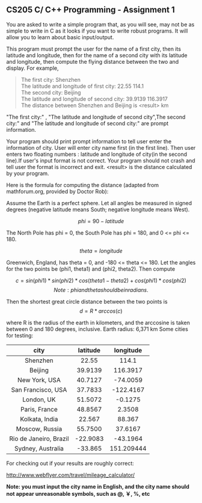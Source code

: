 <!--
 * @Github: https://github.com/Certseeds/CS205_C_CPP
 * @Organization: SUSTech
 * @Author: nanoseeds
 * @Date: 2020-06-07 10:00:06
 * @LastEditors: nanoseeds
 * @LastEditTime: 2020-06-07 10:05:49
 * @License: CC-BY-NC-SA_V4_0 or any later version 
 -->
## CS205 C/ C++ Programming - Assignment 1
You are asked to write a simple program that, as you will see, may not be as simple to write in C as it looks if you want to write robust programs. It will allow you to learn about basic input/output. 

This program must prompt the user for the name of a first city, then its latitude and longitude, then for the name of a second city with its latitude and longitude, then compute the flying distance between the two and display. For example, 
  > The first city: Shenzhen  
  > The latitude and longitude of first city: 22.55 114.1  
  > The second city: Beijing  
  > The latitude and longitude of second city: 39.9139 116.3917  
  > The distance between Shenzhen and Beijing is \<result\> km  

"The first city:" , "The latitude and longitude of second city",The second city:" and "The latitude and longitude of second city:" are prompt information. 

Your program should print prompt information to tell user enter the information of city. User will enter city name first (in the first line). Then user enters two floating numbers : latitude and longitude of city(in the second line).If user's input format is not correct. Your program should not crash and tell user the format is incorrect and exit. \<result\> is the distance calculated by your program. 

Here is the formula for computing the distance (adapted from mathforum.org, provided by Doctor Rob):

Assume the Earth is a perfect sphere. Let all angles be measured in signed degrees (negative latitude means South; negative longitude means West). 

$$phi = 90 - latitude$$

The North Pole has phi = 0, the South Pole has phi = 180, and 0 <= phi <= 180. 

$$theta = longitude$$

Greenwich, England, has theta = 0, and -180 <= theta <= 180. Let the angles for the two points be (phi1, theta1) and (phi2, theta2). Then compute

$$c = sin(phi1) * sin(phi2) * cos(theta1-theta2) +cos(phi1) * cos(phi2)$$
$$Note: phi and theta should be in radians.$$

Then the shortest great circle distance between the two points is
$$d = R*arccos(c)$$

where R is the radius of the earth in kilometers, and the arccosine is taken between 0 and
180 degrees, inclusive. Earth radius: 6,371 km
Some cities for testing:


|          city          | latitude | longitude  |
| :--------------------: | :------: | :--------: |
|        Shenzhen        |  22.55   |   114.1    |
|        Beijing         | 39.9139  |  116.3917  |
|     New York, USA      | 40.7127  |  -74.0059  |
|   San Francisco, USA   | 37.7833  | -122.4167  |
|       London, UK       | 51.5072  |  -0.1275   |
|     Paris, France      | 48.8567  |   2.3508   |
|     Kolkata, India     |  22.567  |   88.367   |
|     Moscow, Russia     | 55.7500  |  37.6167   |
| Rio de Janeiro, Brazil | -22.9083 |  -43.1964  |
|   Sydney, Australia    | -33.865  | 151.209444 |

For checking out if your results are roughly correct:

http://www.webflyer.com/travel/mileage_calculator/

**Note: you must input the city name in English, and the city name should not appear unreasonable symbols, such as @, ￥, %, etc**